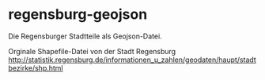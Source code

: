 regensburg-geojson
==================

Die Regensburger Stadtteile als Geojson-Datei. 

Orginale Shapefile-Datei von der Stadt Regensburg http://statistik.regensburg.de/informationen_u_zahlen/geodaten/haupt/stadtbezirke/shp.html
